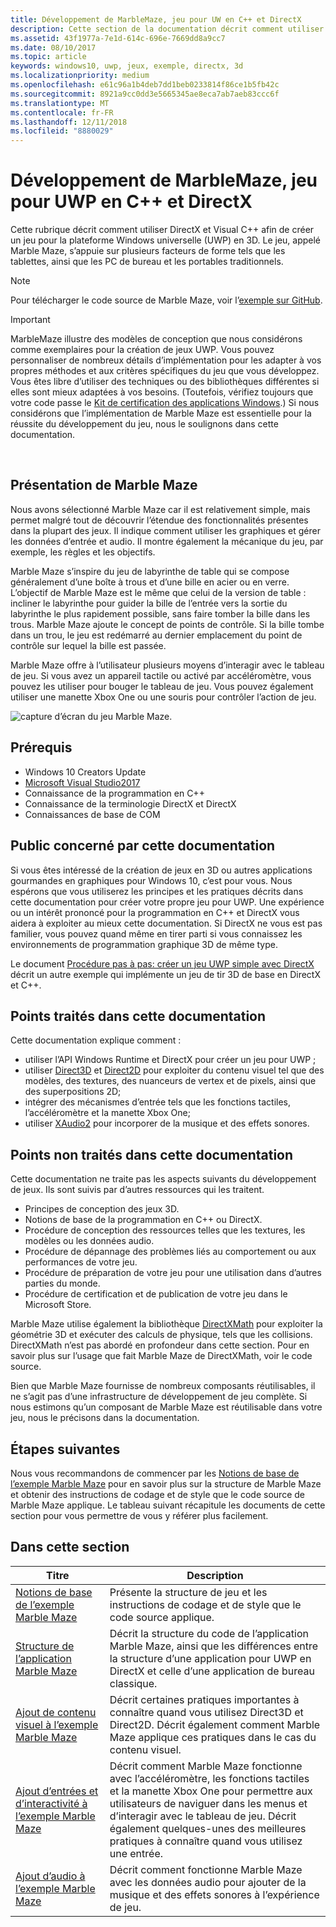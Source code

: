 ```yaml
---
title: Développement de MarbleMaze, jeu pour UW en C++ et DirectX
description: Cette section de la documentation décrit comment utiliser DirectX et Visual C++ afin de créer un jeu pour la plateforme Windows universelle (UWP) en 3D.
ms.assetid: 43f1977a-7e1d-614c-696e-7669dd8a9cc7
ms.date: 08/10/2017
ms.topic: article
keywords: windows10, uwp, jeux, exemple, directx, 3d
ms.localizationpriority: medium
ms.openlocfilehash: e61c96a1b4deb7dd1beb0233814f86ce1b5fb42c
ms.sourcegitcommit: 8921a9cc0dd3e5665345ae8eca7ab7aeb83ccc6f
ms.translationtype: MT
ms.contentlocale: fr-FR
ms.lasthandoff: 12/11/2018
ms.locfileid: "8880029"
---
```

# <a name="developing-marble-maze-a-uwp-game-in-c-and-directx"></a>Développement de MarbleMaze, jeu pour UWP en C++ et DirectX




Cette rubrique décrit comment utiliser DirectX et Visual C++ afin de créer un jeu pour la plateforme Windows universelle (UWP) en 3D. Le jeu, appelé Marble Maze, s’appuie sur plusieurs facteurs de forme tels que les tablettes, ainsi que les PC de bureau et les portables traditionnels.

> [!NOTE]
> Pour télécharger le code source de Marble Maze, voir l’[exemple sur GitHub](http://go.microsoft.com/fwlink/?LinkId=624011).

> [!IMPORTANT]
> MarbleMaze illustre des modèles de conception que nous considérons comme exemplaires pour la création de jeux UWP. Vous pouvez personnaliser de nombreux détails d’implémentation pour les adapter à vos propres méthodes et aux critères spécifiques du jeu que vous développez. Vous êtes libre d’utiliser des techniques ou des bibliothèques différentes si elles sont mieux adaptées à vos besoins. (Toutefois, vérifiez toujours que votre code passe le [Kit de certification des applications Windows](https://docs.microsoft.com/windows/uwp/debug-test-perf/windows-app-certification-kit).) Si nous considérons que l’implémentation de Marble Maze est essentielle pour la réussite du développement du jeu, nous le soulignons dans cette documentation.

 

## <a name="introducing-marble-maze"></a>Présentation de Marble Maze


Nous avons sélectionné Marble Maze car il est relativement simple, mais permet malgré tout de découvrir l’étendue des fonctionnalités présentes dans la plupart des jeux. Il indique comment utiliser les graphiques et gérer les données d’entrée et audio. Il montre également la mécanique du jeu, par exemple, les règles et les objectifs.

Marble Maze s’inspire du jeu de labyrinthe de table qui se compose généralement d’une boîte à trous et d’une bille en acier ou en verre. L’objectif de Marble Maze est le même que celui de la version de table : incliner le labyrinthe pour guider la bille de l’entrée vers la sortie du labyrinthe le plus rapidement possible, sans faire tomber la bille dans les trous. Marble Maze ajoute le concept de points de contrôle. Si la bille tombe dans un trou, le jeu est redémarré au dernier emplacement du point de contrôle sur lequel la bille est passée.

Marble Maze offre à l’utilisateur plusieurs moyens d’interagir avec le tableau de jeu. Si vous avez un appareil tactile ou activé par accéléromètre, vous pouvez les utiliser pour bouger le tableau de jeu. Vous pouvez également utiliser une manette Xbox One ou une souris pour contrôler l’action de jeu.

![capture d’écran du jeu Marble Maze.](images/marblemaze-2.png)

## <a name="prerequisites"></a>Prérequis


-   Windows 10 Creators Update
-   [Microsoft Visual Studio2017](https://www.visualstudio.com/downloads/)
-   Connaissance de la programmation en C++
-   Connaissance de la terminologie DirectX et DirectX
-   Connaissances de base de COM

## <a name="who-should-read-this"></a>Public concerné par cette documentation


Si vous êtes intéressé de la création de jeux en 3D ou autres applications gourmandes en graphiques pour Windows 10, c’est pour vous. Nous espérons que vous utiliserez les principes et les pratiques décrits dans cette documentation pour créer votre propre jeu pour UWP. Une expérience ou un intérêt prononcé pour la programmation en C++ et DirectX vous aidera à exploiter au mieux cette documentation. Si DirectX ne vous est pas familier, vous pouvez quand même en tirer parti si vous connaissez les environnements de programmation graphique 3D de même type.

Le document [Procédure pas à pas: créer un jeu UWP simple avec DirectX](tutorial--create-your-first-uwp-directx-game.md) décrit un autre exemple qui implémente un jeu de tir 3D de base en DirectX et C++.

## <a name="what-this-documentation-covers"></a>Points traités dans cette documentation


Cette documentation explique comment :

-   utiliser l’API Windows Runtime et DirectX pour créer un jeu pour UWP ;
-   utiliser [Direct3D](https://msdn.microsoft.com/library/windows/desktop/ff476080) et [Direct2D](https://msdn.microsoft.com/library/windows/desktop/dd370990) pour exploiter du contenu visuel tel que des modèles, des textures, des nuanceurs de vertex et de pixels, ainsi que des superpositions 2D;
-   intégrer des mécanismes d’entrée tels que les fonctions tactiles, l’accéléromètre et la manette Xbox One;
-   utiliser [XAudio2](https://msdn.microsoft.com/library/windows/desktop/hh405049) pour incorporer de la musique et des effets sonores.

## <a name="what-this-documentation-does-not-cover"></a>Points non traités dans cette documentation


Cette documentation ne traite pas les aspects suivants du développement de jeux. Ils sont suivis par d’autres ressources qui les traitent.

-   Principes de conception des jeux 3D.
-   Notions de base de la programmation en C++ ou DirectX.
-   Procédure de conception des ressources telles que les textures, les modèles ou les données audio.
-   Procédure de dépannage des problèmes liés au comportement ou aux performances de votre jeu.
-   Procédure de préparation de votre jeu pour une utilisation dans d’autres parties du monde.
-   Procédure de certification et de publication de votre jeu dans le Microsoft Store.

Marble Maze utilise également la bibliothèque [DirectXMath](https://msdn.microsoft.com/library/windows/desktop/hh437833) pour exploiter la géométrie 3D et exécuter des calculs de physique, tels que les collisions. DirectXMath n’est pas abordé en profondeur dans cette section. Pour en savoir plus sur l’usage que fait Marble Maze de DirectXMath, voir le code source.

Bien que Marble Maze fournisse de nombreux composants réutilisables, il ne s’agit pas d’une infrastructure de développement de jeu complète. Si nous estimons qu’un composant de Marble Maze est réutilisable dans votre jeu, nous le précisons dans la documentation.

## <a name="next-steps"></a>Étapes suivantes


Nous vous recommandons de commencer par les [Notions de base de l’exemple Marble Maze](marble-maze-sample-fundamentals.md) pour en savoir plus sur la structure de Marble Maze et obtenir des instructions de codage et de style que le code source de Marble Maze applique. Le tableau suivant récapitule les documents de cette section pour vous permettre de vous y référer plus facilement.

## <a name="in-this-section"></a>Dans cette section


| Titre                                                                                                                    | Description                                                                                                                                                                                                                                        |
|--------------------------------------------------------------------------------------------------------------------------|----------------------------------------------------------------------------------------------------------------------------------------------------------------------------------------------------------------------------------------------------|
| [Notions de base de l’exemple Marble Maze](marble-maze-sample-fundamentals.md)                                                   | Présente la structure de jeu et les instructions de codage et de style que le code source applique.                                                                                                                                 |
| [Structure de l’application Marble Maze](marble-maze-application-structure.md)                                               | Décrit la structure du code de l’application Marble Maze, ainsi que les différences entre la structure d’une application pour UWP en DirectX et celle d’une application de bureau classique.                                                                                    |
| [Ajout de contenu visuel à l’exemple Marble Maze](adding-visual-content-to-the-marble-maze-sample.md)                   | Décrit certaines pratiques importantes à connaître quand vous utilisez Direct3D et Direct2D. Décrit également comment Marble Maze applique ces pratiques dans le cas du contenu visuel.                                                                           |
| [Ajout d’entrées et d’interactivité à l’exemple Marble Maze](adding-input-and-interactivity-to-the-marble-maze-sample.md) | Décrit comment Marble Maze fonctionne avec l’accéléromètre, les fonctions tactiles et la manette Xbox One pour permettre aux utilisateurs de naviguer dans les menus et d’interagir avec le tableau de jeu. Décrit également quelques-unes des meilleures pratiques à connaître quand vous utilisez une entrée. |
| [Ajout d’audio à l’exemple Marble Maze](adding-audio-to-the-marble-maze-sample.md)                                     | Décrit comment fonctionne Marble Maze avec les données audio pour ajouter de la musique et des effets sonores à l’expérience de jeu.                                                                                                                                                  |

 

 

 





